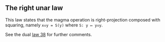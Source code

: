 ## The right unar law

This law states that the magma operation is right-projection composed with squaring, namely `x◇y = S(y)` where `S: y ↦ y◇y`.

See the dual [law 38](https://teorth.github.io/equational_theories/implications/?38) for further comments.
